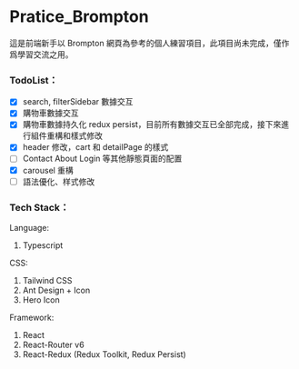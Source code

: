 # Pratice_Brompton

這是前端新手以 Brompton 網頁為參考的個人練習項目，此項目尚未完成，僅作爲學習交流之用。

### TodoList：

- [x] search, filterSidebar 數據交互
- [x] 購物車數據交互
- [x] 購物車數據持久化 redux persist，目前所有數據交互已全部完成，接下來進行組件重構和樣式修改
- [x] header 修改，cart 和 detailPage 的樣式
- [ ] Contact About Login 等其他靜態頁面的配置
- [x] carousel 重構
- [ ] 語法優化、样式修改

### Tech Stack：

Language:

1. Typescript

CSS:

1. Tailwind CSS
2. Ant Design + Icon
3. Hero Icon

Framework:

1. React
2. React-Router v6
3. React-Redux (Redux Toolkit, Redux Persist)
